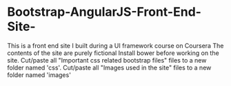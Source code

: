 # Bootstrap-AngularJS-Front-End-Site-
This is a front end site I built during a UI framework course on Coursera
The contents of the site are purely fictional
Install bower before working on the site.
Cut/paste all "Important css related bootstrap files" files to a new folder named 'css'.
Cut/paste all "Images used in the site" files to a new folder named 'images'
